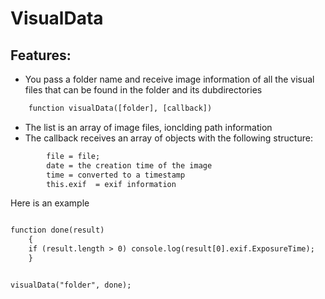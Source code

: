 # VisualData

## Features:

- You pass a folder name and receive image information of all the visual files that can be found in the folder and its dubdirectories 

```html 
 	function visualData([folder], [callback])
```	

- The list is an array of image files, ionclding path information
- The callback receives an array of objects with the following structure:

  
```html
 	    file = file;
        date = the creation time of the image
        time = converted to a timestamp
        this.exif  = exif information
```	



Here is an example

```html

function done(result)
    {
    if (result.length > 0) console.log(result[0].exif.ExposureTime);        
    }


visualData("folder", done);

```	